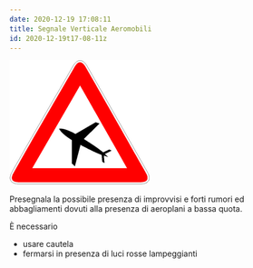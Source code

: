 ```yaml
---
date: 2020-12-19 17:08:11
title: Segnale Verticale Aeromobili
id: 2020-12-19t17-08-11z
---
```


![triangolo con disegno di aereo](./images/segnale-aereomobili.png)

Presegnala la possibile presenza di improvvisi e forti rumori ed abbagliamenti
dovuti alla presenza di aeroplani a bassa quota.

È necessario

- usare cautela
- fermarsi in presenza di luci rosse lampeggianti
